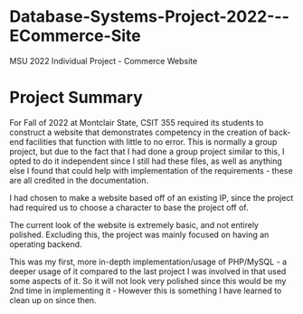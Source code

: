 # Database-Systems-Project-2022---ECommerce-Site
MSU 2022 Individual Project - Commerce Website

# Project Summary
For Fall of 2022 at Montclair State, CSIT 355 required its students to construct a website that demonstrates competency in the creation of back-end facilities that function with little to no error. This is normally a group project, but due to the fact that I had done a group project similar to this, I opted to do it independent since I still had these files, as well as anything else I found that could help with implementation of the requirements - these are all credited in the documentation. 

I had chosen to make a website based off of an existing IP, since the project had required us to choose a character to base the project off of. 

The current look of the website is extremely basic, and not entirely polished. Excluding this, the project was mainly focused on having an operating backend.

This was my first, more in-depth implementation/usage of PHP/MySQL - a deeper usage of it compared to the last project I was involved in that used some aspects of it.
So it will not look very polished since this would be my 2nd time in implementing it - However this is something I have learned to clean up on since then.
